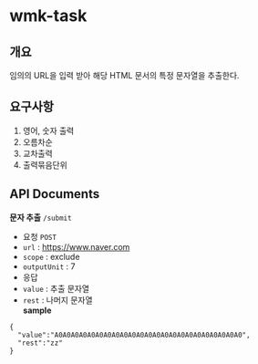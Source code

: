 # wmk-task
## 개요
임의의 URL을 입력 받아 해당 HTML 문서의 특정 문자열을 추출한다.

## 요구사항
1. 영어, 숫자 출력
2. 오름차순
3. 교차출력
4. 출력묶음단위

## API Documents
**문자 추출** `/submit` 
- 요청 `POST`
 - `url` : https://www.naver.com
 - `scope` : exclude
 - `outputUnit` : 7  
- 응답
 - `value` : 추출 문자열
 - `rest` : 나머지 문자열   
**sample**
```
{
  "value":"A0A0A0A0A0A0A0A0A0A0A0A0A0A0A0A0A0A0A0A0A0A0A0",
  "rest":"zz"
}
```


